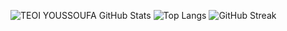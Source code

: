![TEOI YOUSSOUFA GitHub Stats](https://github-readme-stats.vercel.app/api?username=aftyoussoufa&show_icons=true&theme=dark&hide_border=true&count_private=true)
![Top Langs](https://github-readme-stats.vercel.app/api/top-langs/?username=aftyoussoufa&layout=compact&theme=dark)
![GitHub Streak](https://streak-stats.demolab.com/?user=aftyoussoufa&theme=dark)
